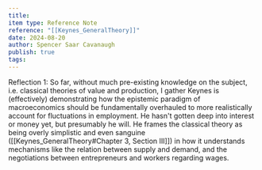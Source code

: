 ```yaml
---
title: 
item type: Reference Note
reference: "[[Keynes_GeneralTheory]]"
date: 2024-08-20
author: Spencer Saar Cavanaugh
publish: true
tags: 
---
```


Reflection 1: So far, without much pre-existing knowledge on the subject, i.e. classical theories of value and production, I gather Keynes is (effectively) demonstrating how the epistemic paradigm of macroeconomics should be fundamentally overhauled to more realistically account for fluctuations in employment. He hasn't gotten deep into interest or money yet, but presumably he will. He frames the classical theory as being overly simplistic and even sanguine ([[Keynes_GeneralTheory#Chapter 3, Section III]]) in how it understands mechanisms like the relation between supply and demand, and the negotiations between entrepreneurs and workers regarding wages.